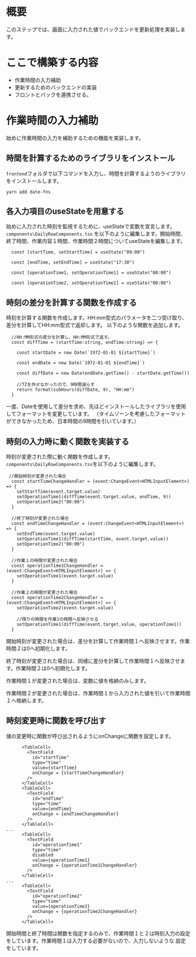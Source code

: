 # 概要
このステップでは、画面に入力された値でバックエンドを更新処理を実装します。

# ここで構築する内容
 - 作業時間の入力補助
 - 更新するためのバックエンドの実装
 - フロントとバックを連携させる。

# 作業時間の入力補助

始めに作業時間の入力を補助するための機能を実装します。

## 時間を計算するためのライブラリをインストール

`frontend`フォルダで以下コマンドを入力し、時間を計算するようのライブラリをインストールします。

```shell
yarn add date-fns
```

## 各入力項目のuseStateを用意する

始めに入力された時刻を監視するために、useStateで変数を宣言します。`components\DailyRowComponents.tsx`
を以下のように編集します。開始時間、終了時間、作業内容１時間、作業時間２時間についてuseStateを編集します。

```components\DailyRowComponents.tsx
  const [startTime, setStartTime] = useState("09:00")

  const [endTime, setEndTime] = useState("17:30")

  const [operationTime1, setOperationTime1] = useState("00:00")

  const [operationTime2, setOperationTime2] = useState("00:00")
```

## 時刻の差分を計算する関数を作成する

時刻を計算する関数を作成します。HH:mm型式のパラメータを二つ受け取り、差分を計算してHH:mm型式で返却します。
以下のような関数を追加します。

```components\DailyRowComponents.tsx
  //HH:MM形式の差分を計算し、HH:MM形式で返す。
  const diffTime = (startTime:string, endTime:string) => {
    
    const startDate = new Date(`1972-01-01 ${startTime}`)  

    const endDate = new Date(`1972-01-01 ${endTime}`)  

    const diffDate = new Date(endDate.getTime() - startDate.getTime())

    //TZを外せなかったので、9時間減らす
    return format(subHours(diffDate, 9), "HH:mm")
  }
```

一度、Dateを使用して差分を求め、先ほどインストールしたライブラリを使用してフォーマットを変更しています。
（タイムゾーンを考慮したフォーマットができなかったため、日本時間の9時間を引いています。）

## 時刻の入力時に動く関数を実装する

時刻が変更された際に動く関数を作成します。`components\DailyRowComponents.tsx`を以下のように編集します。

```components\DailyRowComponents.tsx
 //開始時刻が変更された場合
  const startTimeChangeHandler = (event:ChangeEvent<HTMLInputElement>) => {
    setStartTime(event.target.value)
    setOperationTime1(diffTime(event.target.value, endTime, 9))
    setOperationTime2("00:00")
  }

  //終了時刻が変更された場合
  const endTimeChangeHandler = (event:ChangeEvent<HTMLInputElement>) => {
    setEndTime(event.target.value)
    setOperationTime1(diffTime(startTime, event.target.value))
    setOperationTime2("00:00")
  }

  //作業１の時間が変更された場合
  const operationTime1ChangeHandler = (event:ChangeEvent<HTMLInputElement>) => {
    setOperationTime1(event.target.value)
  }

  //作業２の時間が変更された場合
  const operationTime2ChangeHandler = (event:ChangeEvent<HTMLInputElement>) => {
    setOperationTime2(event.target.value)

    //残りの時間を作業1の時間へ反映させる
    setOperationTime1(diffTime(event.target.value, operationTime1))
  }
```

開始時刻が変更された場合は、差分を計算して作業時間１へ反映させます。作業時間２は0へ初期化します。

終了時刻が変更された場合は、同様に差分を計算して作業時間１へ反映させます。作業時間２は0へ初期化します。

作業時間１が変更された場合は、変数に値を格納のみします。

作業時間２が変更された場合は、作業時間１から入力された値を引いて作業時間１へ格納します。

## 時刻変更時に関数を呼び出す

値の変更時に関数が呼び出されるようにonChangeに関数を設定します。

```components\DailyRowComponents.tsx
      <TableCell>
        <TextField
          id="startTime"
          type="time"
          value={startTime}
          onChange = {startTimeChangeHandler}
        />
      </TableCell>
      <TableCell>
        <TextField
          id="endTime"
          type="time"
          value={endTime}
          onChange = {endTimeChangeHandler}
        />
      </TableCell>
...
      <TableCell>
        <TextField
          id="operationTime1"
          type="time"
          disabled
          value={operationTime1}
          onChange = {operationTime1ChangeHandler}
        />
      </TableCell>
...
      <TableCell>
        <TextField
          id="operationTime2"
          type="time"
          value={operationTime2}
          onChange = {operationTime2ChangeHandler}
        />
      </TableCell>
```

開始時間と終了時間は関数を指定するのみで、作業時間１と２は時刻入力の設定をしています。作業時間１は入力する必要がないので、入力しないような
設定をしています。
